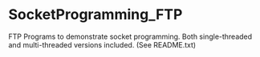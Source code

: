 # SocketProgramming_FTP
FTP Programs to demonstrate socket programming. Both single-threaded and multi-threaded versions included. (See README.txt)
